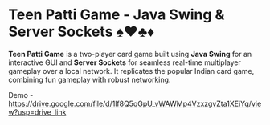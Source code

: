 # Teen Patti Game - Java Swing & Server Sockets ♠️♥️♣️♦️
                
**Teen Patti Game** is a two-player card game built using **Java Swing** for an interactive GUI and **Server Sockets** for seamless real-time multiplayer gameplay over a local network. It replicates the popular Indian card game, combining fun gameplay with robust networking.

Demo - https://drive.google.com/file/d/1lf8Q5qGpU_vWAWMp4VzxzgvZta1XEiYq/view?usp=drive_link
